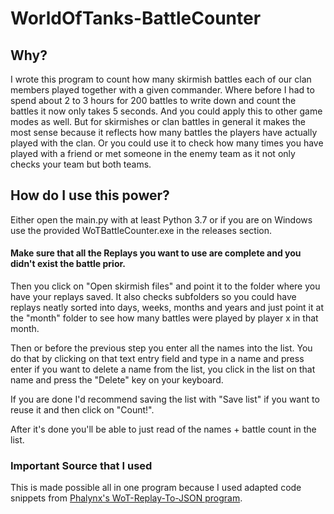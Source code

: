 # WorldOfTanks-BattleCounter

## Why?

I wrote this program to count how many skirmish battles each of our clan members played together with a given commander. Where before I
had to spend about 2 to 3 hours for 200 battles to write down and count the battles it now only takes 5 seconds. And you could apply this
to other game modes as well. 
But for skirmishes or clan battles in general it makes the most sense because it reflects how many battles the players have actually
played with the clan.
Or you could use it to check how many times you have played with a friend or met someone in the enemy team as it not only checks your team but both teams.

## How do I use this power?

Either open the main.py with at least Python 3.7 or if you are on Windows use the provided WoTBattleCounter.exe in the releases section.

#### Make sure that all the Replays you want to use are complete and you didn't exist the battle prior.

Then you click on "Open skirmish files" and point it to the folder where you have your replays saved. It also checks subfolders so you could have replays
neatly sorted into days, weeks, months and years and just point it at the "month" folder to see how many battles were played by player x in that month.

Then or before the previous step you enter all the names into the list. You do that by clicking on that text entry field and type in a name and press enter
if you want to delete a name from the list, you click in the list on that name and press the "Delete" key on your keyboard.

If you are done I'd recommend saving the list with "Save list" if you want to reuse it and then click on "Count!".

After it's done you'll be able to just read of the names + battle count in the list.

### Important Source that I used

This is made possible all in one program because I used adapted code snippets from [Phalynx's WoT-Replay-To-JSON program](https://github.com/Phalynx/WoT-Replay-To-JSON).
